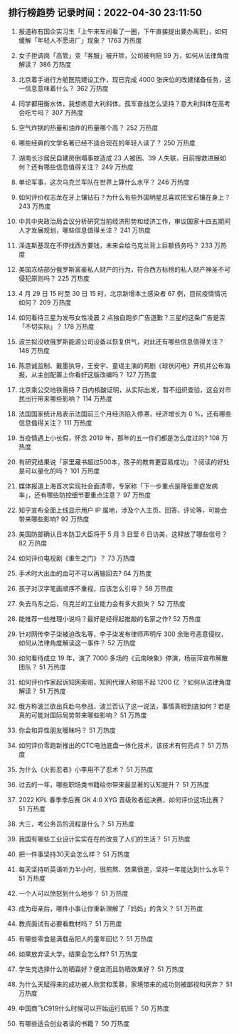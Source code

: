 
## 排行榜趋势 记录时间：2022-04-30 23:11:50
  
  1. 报道称有国企实习生「上午来车间看了一圈，下午直接提出要办离职」，如何缓解「年轻人不愿进厂」现象？ 1763 万热度
    
  2. 女子拒调岗「高管」变「客服」被开除，公司被判赔 59 万，如何从法律角度解读？ 386 万热度
    
  3. 北京着手进行方舱医院建设工作，现已完成 4000 张床位的改建储备任务，这一信息意味着什么？ 362 万热度
    
  4. 同学都用衡水体，我想练意大利斜体，孤军奋战怎么坚持？意大利斜体在高考会吃亏吗？ 307 万热度
    
  5. 空气炸锅的热量和油炸的热量哪个高？ 252 万热度
    
  6. 哪些经典的文学名著已经不适合现在的年轻人读了？ 250 万热度
    
  7. 湖南长沙居民自建房倒塌事故造成 23 人被困、39 人失联，目前搜救进展如何？还有哪些信息值得关注？ 249 万热度
    
  8. 单论军事，这次乌克兰军队在世界上算什么水平？ 246 万热度
    
  9. 如何评价权志龙在牙上镶钻石？为什么有些外国明星总喜欢把宝石镶在身上？ 243 万热度
    
  10. 中共中央政治局会议分析研究当前经济形势和经济工作，审议国家十四五期间人才发展规划，哪些信息值得关注？ 241 万热度
    
  11. 泽连斯基现在不停找西方要钱，未来会给乌克兰背上巨额债务吗？ 233 万热度
    
  12. 美国冻结部分俄罗斯富豪私人财产的行为，符合西方标榜的私人财产神圣不可侵犯原则吗？ 225 万热度
    
  13. 4 月 29 日 15 时至 30 日 15 时，北京新增本土感染者 67 例，目前疫情情况如何？ 209 万热度
    
  14. 如何看待三星为发布女性凌晨 2 点独自跑步广告道歉？三星的这条广告是否「不切实际」？ 178 万热度
    
  15. 波兰拟没收俄罗斯能源公司设备以恢复供气，对此还有哪些信息值得关注？ 148 万热度
    
  16. 陈思诚监制、戴墨执导，王安宇、童瑶主演的网剧《球状闪电》开机并公布海报，从主创配置上你看好这版改编吗？ 127 万热度
    
  17. 北京乘公交地铁需持 7 日内核酸证明，从实际出发，暂不组织查验，这会对市民出行带来哪些影响？ 114 万热度
    
  18. 法国国家统计局表示法国前三个月经济陷入停滞，经济增长为 0 %，还有哪些信息值得关注？ 111 万热度
    
  19. 当疫情遇上小长假，怀念 2019 年，那年的五一你们都是怎么度过的? 108 万热度
    
  20. 有研究结果说「家里藏书超过500本，孩子的教育更容易成功」？阅读的好处是可以量化的吗？ 101 万热度
    
  21. 媒体报道上海首次实现社会面清零，专家称「下一步重点是降低重症发病率」，还有哪些防控细节要重点注意？ 97 万热度
    
  22. 知乎宣布全面上线显示用户 IP 属地，涉及个人主页、回答、评论等，可能会带来哪些影响? 92 万热度
    
  23. 美国防部确认日本防卫大臣将于 5 月 3 日至 6 日访美，这释放了哪些信号？ 82 万热度
    
  24. 如何评价电视剧《重生之门》？ 73 万热度
    
  25. 手术时大出血的血可不可以再输回去? 64 万热度
    
  26. 孩子对汉字笔画顺序不重视，应该怎么引导？ 58 万热度
    
  27. 失去乌东之后，乌克兰的工业能力会有多大损失？ 52 万热度
    
  28. 能推荐一些推理小说吗？最好是经得起推敲的名家之作? 52 万热度
    
  29. 针对网传李子柒被迫改名等，李子柒发布律师声明斥 300 余账号恶意侵权，如何从法律角度解读这一事件？ 52 万热度
    
  30. 如何看待成立 19 年，演了 7000 多场的《云南映象》停演，杨丽萍宣布解散团队？ 51 万热度
    
  31. 如何评价作家起诉知网索赔，知网代理人称赔不起 1200 亿 ？如何从法律角度解读？ 51 万热度
    
  32. 俄方称波兰欲出兵赴乌参战，波兰否认了这一说法，事情真相到底如何？若是真的可能对国际局势带来哪些影响？ 51 万热度
    
  33. 你会和异性朋友暧昧吗？ 51 万热度
    
  34. 如何评价零跑新推出的CTC电池底盘一体化技术，该技术有何亮点？ 51 万热度
    
  35. 为什么《火影忍者》小李用不了忍术？ 51 万热度
    
  36. 过去的一年，哪些职场类书籍给你带来最显著的认知提升？ 51 万热度
    
  37. 2022 KPL 春季季后赛 GK 4:0 XYG 晋级败者组决赛，如何评价这场比赛？ 51 万热度
    
  38. 大三，考公务员的流程是什么？ 51 万热度
    
  39. 我国有哪些工业设计实实在在的改变了人们的生活？ 51 万热度
    
  40. 把一件事坚持30天会怎么样？ 51 万热度
    
  41. 每天坚持听英语听力半小时，很煎熬、效果很差，坚持一年能达到什么水平？ 51 万热度
    
  42. 一个人可以愤怒到什么地步？ 51 万热度
    
  43. 成为母亲后，哪件小事让你重新理解了「妈妈」的含义？ 51 万热度
    
  44. 教资面试有必要看教材吗？ 51 万热度
    
  45. 有哪些零食是满载岳阳人的童年回忆？ 51 万热度
    
  46. 如果放弃读大学，结果会怎么样? 51 万热度
    
  47. 学生党选择什么防晒霜好？便宜而且防晒效果好？ 51 万热度
    
  48. 为什么天赋得来的成功被人欣赏和羡慕，家境带来的成功则被鄙视和厌弃？ 51 万热度
    
  49. 中国商飞C919什么时候可以开始运行航班？ 50 万热度
    
  50. 有哪些适合创业者读的书籍？ 50 万热度
    